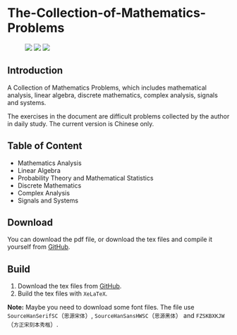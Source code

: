 # The-Collection-of-Mathematics-Problems

<figure>

<img src=https://img.shields.io/badge/Build-Passed-success.svg>

<img src=https://img.shields.io/badge/XeLaTeX-v6.3.1-important.svg>

<img src=https://img.shields.io/badge/Tex_Live_2019-critical.svg>

</figure>

## Introduction

A Collection of Mathematics Problems, which includes mathematical analysis, linear algebra, discrete mathematics, complex analysis, signals and systems.

The exercises in the document are difficult problems collected by the author in daily study. The current version is Chinese only.

## Table of Content

- Mathematics Analysis
- Linear Algebra
- Probability Theory and Mathematical Statistics
- Discrete Mathematics
- Complex Analysis
- Signals and Systems

## Download

You can download the pdf file, or download the tex files and compile it yourself from [GitHub](https://github.com/TaichiLi/The-Collection-of-Mathematics-Problems).

## Build

1. Download the tex files from [GitHub](https://github.com/TaichiLi/The-Collection-of-Mathematics-Problems).
2. Build the tex files with `XeLaTeX`.

**Note:** Maybe you need to download some font files. The file use `SourceHanSerifSC`（`思源宋体`）, `SourceHanSansHWSC`（`思源黑体`） and `FZSKBXKJW`（`方正宋刻本秀楷`）.